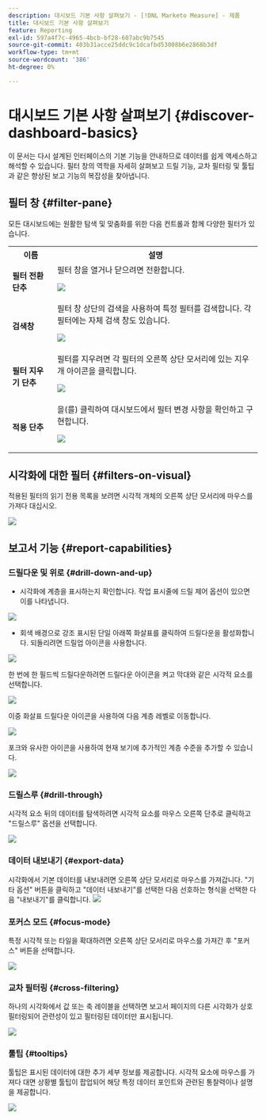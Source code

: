 ```yaml
---
description: 대시보드 기본 사항 살펴보기 - [!DNL Marketo Measure] - 제품
title: 대시보드 기본 사항 살펴보기
feature: Reporting
exl-id: 597a4f7c-4965-4bcb-bf28-607abc9b7545
source-git-commit: 403b31acce25ddc9c1dcafbd53008b6e2868b3df
workflow-type: tm+mt
source-wordcount: '386'
ht-degree: 0%

---
```


# 대시보드 기본 사항 살펴보기 {#discover-dashboard-basics}

이 문서는 다시 설계된 인터페이스의 기본 기능을 안내하므로 데이터를 쉽게 액세스하고 해석할 수 있습니다. 필터 창의 역학을 자세히 살펴보고 드릴 기능, 교차 필터링 및 툴팁과 같은 향상된 보고 기능의 복잡성을 찾아냅니다.

## 필터 창 {#filter-pane}

모든 대시보드에는 원활한 탐색 및 맞춤화를 위한 다음 컨트롤과 함께 다양한 필터가 있습니다.

<table style="table-layout:auto"> 
 <tbody> 
  <tr> 
   <th>이름</th> 
   <th>설명</th>
  </tr> 
  <tr> 
   <td><b>필터 전환 단추</b></td>
   <td>필터 창을 열거나 닫으려면 전환합니다.
   <p><img src="assets/discover-dashboard-basics-1.png"></td>
  </tr>
  <tr> 
   <td><b>검색창</b></td>
   <td>필터 창 상단의 검색을 사용하여 특정 필터를 검색합니다. 각 필터에는 자체 검색 창도 있습니다.
   <p><img src="assets/discover-dashboard-basics-2.png"></td>
  </tr>
   <tr> 
   <td><b>필터 지우기 단추</b></td>
   <td>필터를 지우려면 각 필터의 오른쪽 상단 모서리에 있는 지우개 아이콘을 클릭합니다.
   <p><img src="assets/discover-dashboard-basics-3.png"></td>
  </tr>
  <tr> 
   <td><b>적용 단추</b></td>
   <td>을(를) 클릭하여 대시보드에서 필터 변경 사항을 확인하고 구현합니다.
   <p><img src="assets/discover-dashboard-basics-3a.png"></td>
  </tr>
 </tbody> 
</table>

## 시각화에 대한 필터 {#filters-on-visual}

적용된 필터의 읽기 전용 목록을 보려면 시각적 개체의 오른쪽 상단 모서리에 마우스를 가져다 대십시오.

![](assets/discover-dashboard-basics-3b.png)

## 보고서 기능 {#report-capabilities}

### 드릴다운 및 위로 {#drill-down-and-up}

* 시각화에 계층을 표시하는지 확인합니다. 작업 표시줄에 드릴 제어 옵션이 있으면 이를 나타냅니다.

![](assets/discover-dashboard-basics-4.png)

* 회색 배경으로 강조 표시된 단일 아래쪽 화살표를 클릭하여 드릴다운을 활성화합니다. 되돌리려면 드릴업 아이콘을 사용합니다.

![](assets/discover-dashboard-basics-5.png)

한 번에 한 필드씩 드릴다운하려면 드릴다운 아이콘을 켜고 막대와 같은 시각적 요소를 선택합니다.

![](assets/discover-dashboard-basics-6.gif)

이중 화살표 드릴다운 아이콘을 사용하여 다음 계층 레벨로 이동합니다.

![](assets/discover-dashboard-basics-7.gif)

포크와 유사한 아이콘을 사용하여 현재 보기에 추가적인 계층 수준을 추가할 수 있습니다.

![](assets/discover-dashboard-basics-8.gif)

### 드릴스루 {#drill-through}

시각적 요소 뒤의 데이터를 탐색하려면 시각적 요소를 마우스 오른쪽 단추로 클릭하고 &quot;드릴스루&quot; 옵션을 선택합니다.

![](assets/discover-dashboard-basics-9.gif)

### 데이터 내보내기 {#export-data}

시각화에서 기본 데이터를 내보내려면 오른쪽 상단 모서리로 마우스를 가져갑니다. &quot;기타 옵션&quot; 버튼을 클릭하고 &quot;데이터 내보내기&quot;를 선택한 다음 선호하는 형식을 선택한 다음 &quot;내보내기&quot;를 클릭합니다.
![](assets/discover-dashboard-basics-10.gif)

### 포커스 모드 {#focus-mode}

특정 시각적 또는 타일을 확대하려면 오른쪽 상단 모서리로 마우스를 가져간 후 &quot;포커스&quot; 버튼을 선택합니다.

![](assets/discover-dashboard-basics-11.gif)

### 교차 필터링 {#cross-filtering}

하나의 시각화에서 값 또는 축 레이블을 선택하면 보고서 페이지의 다른 시각화가 상호 필터링되어 관련성이 있고 필터링된 데이터만 표시됩니다.

![](assets/discover-dashboard-basics-12.gif)

### 툴팁 {#tooltips}

툴팁은 표시된 데이터에 대한 추가 세부 정보를 제공합니다. 시각적 요소에 마우스를 가져다 대면 상황별 툴팁이 팝업되어 해당 특정 데이터 포인트와 관련된 통찰력이나 설명을 제공합니다.

![](assets/discover-dashboard-basics-13.gif)
